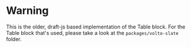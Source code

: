 # Warning

This is the older, draft-js based implementation of the Table block. For the
Table block that's used, please take a look at the `packages/volto-slate`
folder.
